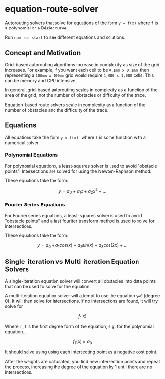 # equation-route-solver

Autorouting solvers that solve for equations of the form `y = f(x)` where `f` is a polynomial or a Bézier curve.

Run `npm run start` to see different equations and solutions.

## Concept and Motivation

Grid-based autorouting algorithms increase in complexity as size of the grid
increases. For example, if you want each cell to be `0.1mm x 0.1mm`, then representing
a `100mm x 100mm` grid would require `1,000 x 1,000` cells. This can be memory and
CPU intensive.

In general, grid-based autorouting scales in complexity as a function of the
area of the grid, not the number of obstacles or difficulty of the trace.

Equation-based route solvers scale in complexity as a function of the number of
obstacles and the difficulty of the trace.

## Equations

All equations take the form `y = f(x) ` where `f` is some function with a numerical
solver.

### Polynomial Equations

For polynomial equations, a least-squares solver is used to avoid "obstacle points". Intersections are solved for using the Newton-Raphson method.

These equations take the form:

$$y = a_0 + a_1x + a_2x^2 + ...$$

### Fourier Series Equations

For Fourier series equations, a least-squares solver is used to avoid "obstacle points" and a fast fouriter transform method is used to solve for intersections.

These equations take the form:

$$y = a_0 + a_1cos(x) + a_2sin(x) + a_3cos(2x) + ...$$

## Single-iteration vs Multi-iteration Equation Solvers

A single-iteration equation solver will convert all obstacles into data points
that can be used to solve for the equation.

A multi-iteration equation solver will attempt to use the equation `y=0` (degree 0). It will then solve for intersections. If no intersections are found, it will try solve for

$$f_1(x)$$

Where `f_1` is the first degree form of the equation, e.g. for the polynomial equation...

$$f_1(x) = a_0$$

It should solve using using each intersecting point as a negative cost point.

After the weights are calculated, you find new intersection points and repeat
the process, increasing the degree of the equation by 1 until there are no
intersections.
